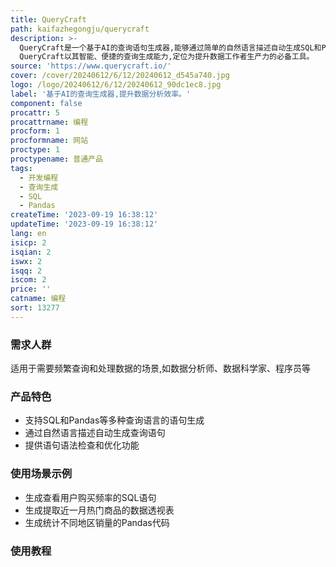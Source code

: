 ```yaml
---
title: QueryCraft
path: kaifazhegongju/querycraft
description: >-
  QueryCraft是一个基于AI的查询语句生成器,能够通过简单的自然语言描述自动生成SQL和Pandas等查询语句,极大地提高了数据分析工作的效率。QueryCraft具有生成语句准确、支持多种查询语言、简化数据分析流程等优势,适用于需频繁进行数据提取、转换的场景。QueryCraft由加州大学伯克利分校团队开发,定价方面提供免费和收费版本。
  QueryCraft以其智能、便捷的查询生成能力,定位为提升数据工作者生产力的必备工具。
source: 'https://www.querycraft.io/'
cover: /cover/20240612/6/12/20240612_d545a740.jpg
logo: /logo/20240612/6/12/20240612_90dc1ec8.jpg
label: '基于AI的查询生成器,提升数据分析效率。'
component: false
procattr: 5
procattrname: 编程
procform: 1
procformname: 网站
proctype: 1
proctypename: 普通产品
tags:
  - 开发编程
  - 查询生成
  - SQL
  - Pandas
createTime: '2023-09-19 16:38:12'
updateTime: '2023-09-19 16:38:12'
lang: en
isicp: 2
isqian: 2
iswx: 2
isqq: 2
iscom: 2
price: ''
catname: 编程
sort: 13277
---
```




### 需求人群
适用于需要频繁查询和处理数据的场景,如数据分析师、数据科学家、程序员等

### 产品特色
- 支持SQL和Pandas等多种查询语言的语句生成
- 通过自然语言描述自动生成查询语句
- 提供语句语法检查和优化功能

### 使用场景示例
- 生成查看用户购买频率的SQL语句
- 生成提取近一月热门商品的数据透视表
- 生成统计不同地区销量的Pandas代码

### 使用教程


  
